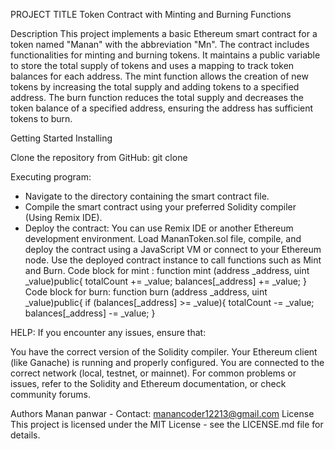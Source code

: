 PROJECT TITLE
Token Contract with Minting and Burning Functions

Description
This project implements a basic Ethereum smart contract for a token named "Manan" with the abbreviation "Mn". The contract includes functionalities for minting and burning tokens. It maintains a public variable to store the total supply of tokens and uses a mapping to track token balances for each address. The mint function allows the creation of new tokens by increasing the total supply and adding tokens to a specified address. The burn function reduces the total supply and decreases the token balance of a specified address, ensuring the address has sufficient tokens to burn.

Getting Started
Installing


Clone the repository from GitHub:
git clone 



Executing program:


* Navigate to the directory containing the smart contract file.
* Compile the smart contract using your preferred Solidity compiler (Using Remix IDE).
* Deploy the contract:
You can use Remix IDE or another Ethereum development environment.
Load MananToken.sol file, compile, and deploy the contract using a JavaScript VM or connect to your Ethereum node.
Use the deployed contract instance to call functions such as Mint and Burn.
Code block for mint :
function mint (address _address, uint _value)public{
        totalCount += _value;
        balances[_address] += _value;
    }
Code block for burn:
 function burn (address _address, uint _value)public{
        if (balances[_address] >= _value){
        totalCount -= _value;
        balances[_address] -= _value;
    }





HELP:
If you encounter any issues, ensure that:

You have the correct version of the Solidity compiler.
Your Ethereum client (like Ganache) is running and properly configured.
You are connected to the correct network (local, testnet, or mainnet).
For common problems or issues, refer to the Solidity and Ethereum documentation, or check community forums.


Authors
Manan panwar - Contact: manancoder12213@gmail.com
License
This project is licensed under the MIT License - see the LICENSE.md file for details.



